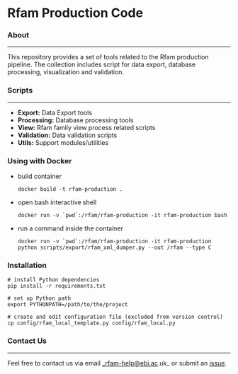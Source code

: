# **Rfam Production Code**

### **About**
--------
This repository provides a set of tools related to the Rfam production pipeline.
The collection includes script for data export, database processing, visualization
and validation.

### **Scripts**
--------
* **Export:** Data Export tools
* **Processing:** Database processing tools
* **View:** Rfam family view process related scripts
* **Validation:** Data validation scripts
* **Utils:** Support modules/utilities

### Using with Docker

* build container
  ```
  docker build -t rfam-production .
  ```

* open bash interactive shell
  ```
  docker run -v `pwd`:/rfam/rfam-production -it rfam-production bash
  ```

* run a command inside the container
  ```
  docker run -v `pwd`:/rfam/rfam-production -it rfam-production python scripts/export/rfam_xml_dumper.py --out /rfam --type C
  ```

### Installation

```
# install Python dependencies
pip install -r requirements.txt

# set up Python path
export PYTHONPATH=/path/to/the/project

# create and edit configuration file (excluded from version control)
cp config/rfam_local_template.py config/rfam_local.py
```

### **Contact Us**
-------------
Feel free to contact us via email _rfam-help@ebi.ac.uk_ or submit an [issue](https://github.com/Rfam/rfam-production/issues).
